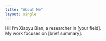 ```yaml
---
title: "About Me"  
layout: single  
---  
```


Hi! I’m Xiaoyu Bian, a researcher in [your field].  
My work focuses on [brief summary].  
